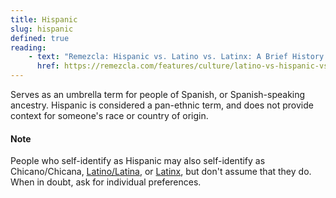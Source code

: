 ```yaml
---
title: Hispanic
slug: hispanic
defined: true
reading:
    - text: "Remezcla: Hispanic vs. Latino vs. Latinx: A Brief History of How These Words Originated"
      href: https://remezcla.com/features/culture/latino-vs-hispanic-vs-latinx-how-these-words-originated/
---
```


Serves as an umbrella term for people of Spanish, or Spanish-speaking ancestry. Hispanic is considered a pan-ethnic term, and does not provide context for someone's race or country of origin.

#### Note

People who self-identify as Hispanic may also self-identify as Chicano/Chicana, [Latino/Latina](/definitions/latino), or [Latinx](/definitions/latinx), but don't assume that they do. When in doubt, ask for individual preferences.
